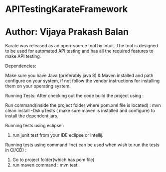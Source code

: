 # APITestingKarateFramework
# Author: Vijaya Prakash Balan



Karate was released as an open-source tool by Intuit. 
The tool is designed to be used for automated API testing and has all the required features to make API testing.



Dependencies:

Make sure you have Java (preferably java 8) & Maven installed and path configure on your system, if not follow the vendor instructions for installing them on your operating system.

Running Tests:
After checking out the code build the project using :

Run command(inside the project folder where pom.xml file is located) : mvn clean install -DskipTests ( make sure maven is installed and configure) to install the dependent jars.

Running tests using eclipse :

1. run junit test from your IDE eclipse or intellij.

Running tests using command line( can be used when wish to run the tests in CI/CD) :

1. Go to project folder(which has pom file)
2. run maven command : mvn test

